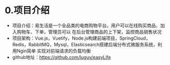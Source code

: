 # 0.项目介绍

- 项目介绍：易生活是一个全品类的电商购物平台。用户可以在线购买商品、加入购物车、下单，管理员可以 在后台管理商品的上下架，监控商品销售状况 
- 项目架构：Vue.js，Vuetify，Node.js构建前端项目，SpringCloud，Redis，RabbitMQ，Mysql，Elasticsearch搭建后端分布式微服务系统，利用Ngin简单 实现对前端请求的负载均衡 
- github地址：https://github.com/luguy/easyLife 